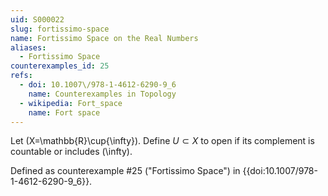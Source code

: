 ```yaml
---
uid: S000022
slug: fortissimo-space
name: Fortissimo Space on the Real Numbers
aliases:
  - Fortissimo Space
counterexamples_id: 25
refs:
  - doi: 10.1007\/978-1-4612-6290-9_6
    name: Counterexamples in Topology
  - wikipedia: Fort_space
    name: Fort space
---
```


Let \(X=\mathbb{R}\cup\{\infty\}\).
Define $U \subset X$ to open if its complement is countable
or includes \(\infty\).

Defined as counterexample #25 ("Fortissimo Space")
in {{doi:10.1007\/978-1-4612-6290-9_6}}.

<!-- [[Proof of Topology]]
Let $\tau$ be the collection of all open sets $U \subset X$.

Since $X \setminus X =$ 0, which is countable, $X \in \tau$. Also since we know that $p \notin \emptyset$, thus $\emptyset \in \tau$. Showing that the first axiom of a topological space is met.\\

Now, let $\mathcal{A}$ be a subcollection of $\tau$, two cases arise. In the first case, we have no $A \in \mathcal{A}$ have a $p$. Thus, $p \notin \bigcup\limits_{A \in \mathcal{A}} A \in \tau.$ In the second case we have $p$ is in at least one $A$. Without loss of generality, let $p \in A_1$. So, $U = \bigcup\limits_{A \in \mathcal{A}} A$. Then, $X \setminus U \subset X \setminus A_1$. Since $p \in A_1$ and $A_1$ is uncountable, then $X \setminus A_1$ is countable, thus $U \in \tau$. This shows that the second axiom of a topological space is met.\\

Finally, let $\mathcal{A}$ be a subcollection, two cases arise. In the first case some $A \in \mathcal{A}$ does not have $p$ in it. Then, $p \notin \bigcap\limits_{A \in \mathcal{A}} A$. Thus $p \notin U$, $\in \tau$. In the second case $p \in A$ for all $A \in \mathcal{A}$. We know that $X \setminus A$ is finite for all $A \in \mathcal{A}$. So, $p \in (\,\bigcap\limits_{A \in \mathcal{A}} A$)\, Now consider (\,$\bigcap\limits_{A \in \mathcal{A}} A)\,^c = \bigcup\limits_{A \in \mathcal{A}} A^c$, by DeMorgan's. Thus, it is countable, because a union of a countable set is countable. Showing that the third axiom of a topological space is met. -->
